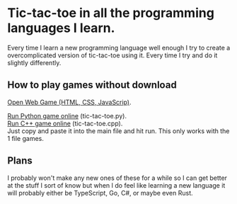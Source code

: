 # Tic-tac-toe in all the programming languages I learn.
Every time I learn a new programming language well enough I try to create a overcomplicated version of tic-tac-toe using it. Every time I try and do it slightly differently. 

## How to play games without download
[Open Web Game (HTML, CSS, JavaScrip)](https://raw.githack.com/michael-lesirge/tic-tac-toe/main/HTML-CSS-JS/).

[Run Python game online](https://www.programiz.com/python-programming/online-compiler/) (tic-tac-toe.py).  
[Run C++ game online](https://www.programiz.com/cpp-programming/online-compiler/) (tic-tac-toe.cpp).  
Just copy and paste it into the main file and hit run. This only works with the 1 file games.

## Plans
I probably won't make any new ones of these for a while so I can get better at the stuff I sort of know but when I do feel like learning a new language it will probably either be TypeScript, Go, C#, or maybe even Rust.
